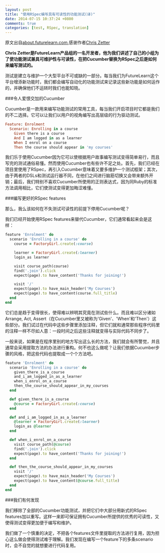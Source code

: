 ```yaml
---
layout: post
title: "使用RSpec编写具有可读性的功能测试(译)"
date: 2014-07-15 10:37:24 +0800
comments: true
categories: [test, RSpec, translation]
---
```

原文出自[about.futurelearn.com](https://about.futurelearn.com/blog/how-we-write-readable-feature-tests-with-rspec/?utm_source=rubyweekly&utm_medium=email),感谢作者[Chris Zetter](https://www.futurelearn.com/profiles/1390)

**Chris Zetter是FutureLearn产品组的一名开发者，他为我们讲述了自己的小组为了使功能测试兼具可维护性与可读性，在把Cucumber替换为RSpec之后是如何来编写测试的。**

测试是建立与维护一个大型平台不可或缺的一部分。每当我们为FutureLearn这个平台增添新功能时，我们都会编写自动化的功能测试来记录这些新功能是如何运作的，并确保他们不运转时我们也能知晓。

###令人爱恨交加的Cucumber

Cucumber是一款用来编写功能测试的常用工具，每当我们开启项目时它都是我们的不二选择。它可以让我们以用户的视角编写出高层级的行为驱动测试。

``` ruby
Feature: Enrolment
  Scenario: Enrolling in a course
    Given there is a course
    And I am logged in as a learner
    When I enrol on a course
    Then the course should appear in 'my courses'
```

我们乐于使用Cucumber因为它可以使根据用户故事编写测试变得简单易行，而且写完的测试通俗易懂。然而使用Cucumber也有些许不足之处。首先，我们已经在项目里使用了RSpec，再引入Cucumber意味着又要多维护一个测试框架；其次，由于两者的DSLs和测试运行器不同，在他们之间进行脑筋切换又会带来额外开销；最后，我们特别不喜欢Cucumber所使用的正则表达式，因为同Ruby的标准方法调用相比，它们使测试变得更加晦涩难懂。

###编写更好的RSpec features

那么，我么该如何在不失测试可读性的前提下停用Cucumber呢？

我们已经开始使用RSpec features来替代Cucumber，它们通常看起来会是这样：

```ruby
feature 'Enrolment' do
  scenario 'Enrolling in a course' do
    course = FactoryGirl.create(:course)

    learner = FactoryGirl.create(:learner)
    login_as learner

    visit course_path(course)
    find('.join').click
    expect(page).to have_content('Thanks for joining!')

    visit '/'
    expect(page).to have_main_header('My Courses')
    expect(page).to have_content(course.full_title)
  end
end
```

它们总是趋于变得很长，使得难以辨明其究竟在测试些什么。而且难以区分诸如Arrange, Act, Assert（在Cucumber里又被称为'Given'、'When'和'Then'）这些部分。我们试过在代码中这些步骤里添加注释，但它们就和通常那些程序代码里的注释一样不尽如人意：一段时间之后这些注释就变得与实际代码不同步了。

一般来说，如果是在程序里别的地方写出这么长的方法，我们就会有所警觉，并且通常会采用提取方法的办法进行重构。何不也这么做呢？让我们依据Cucumber步骤的风格，把这些代码也提取成一个个方法吧。

```ruby
feature 'Enrolment' do
  scenario 'Enrolling in a course' do
    given_there_is_a_course
    and_i_am_logged_in_as_a_learner
    when_i_enrol_on_a_course
    then_the_course_should_appear_in_my_courses
  end

  def given_there_is_a_course
    @course = FactoryGirl.create(:course)
  end

  def and_i_am_logged_in_as_a_learner
    @learner = FactoryGirl.create(:learner)
    login_as @learner
  end

  def when_i_enrol_on_a_course
    visit course_path(@course)
    find('.join').click
    expect(page).to have_content('Thanks for joining!')
  end

  def then_the_course_should_appear_in_my_courses
    visit '/'
    expect(page).to have_main_header('My Courses')
    expect(page).to have_content(@course.full_title)
  end
end
```

###我们有何发现

我们移除了全部的Cucumber功能测试，并把它们中大部分用新式的RSpec features加以重写。这样一来即可保证拥有Cucumber所提供的优秀的可读性，又使得测试变得更加便于编写和维护。

我们做了一个慎重的决定，不把各个features文件里提取的方法进行复用，因为担心这么做会使得测试难于理解。我们发现在编写一个feature下的多条scenario时，会不自觉的就想要进行代码复用。